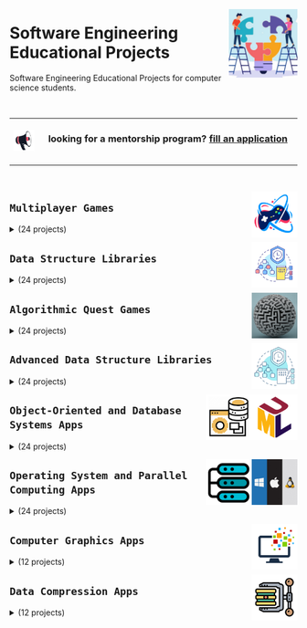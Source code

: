 <a href="/Software-Engineering-Educational-Projects/README.md"><img align="right" width="120" src="/logos/software-engineering-educational-projects.png"></img></a>

# Software Engineering Educational Projects
Software Engineering Educational Projects for computer science students.

<br>
<table>
    <tbody>
<tr>
<td align="center" width="10%"><a href="/Mentorship-Programs/README.md"><img src="/icons/announcement.png" width="100%"></img></a></td>
<td align="center" width="90%"><h3>looking for a mentorship program? <a href="/Mentorship-Programs/README.md">fill an application</a></h3><br></td>
</tr>
    </tbody>
</table>
<br>

<a href="/Software-Engineering-Educational-Projects/README.md"><img align="right" width="80" src="/Software-Engineering-Educational-Projects/logos/multiplayer-games.png"></img></a>

## `Multiplayer Games`

<details>
    <summary>(24 projects)</summary>
    <br>
<table>
    <thead>
        <tr>
<th width="120px" align="center">Tic Tac Toe Game</th>
<th width="120px" align="center">SOS Game</th>
<th width="120px" align="center">Reversi Game</th>
<th width="120px" align="center">Draughts Game</th>
<th width="120px" align="center">Ultimate Tic Tac Toe Game</th>
<th width="120px" align="center">Battleship Game</th>
<th width="120px" align="center">Alphago Game</th>
<th width="120px" align="center">Chess Game</th>
        </tr>
    </thead>
    <tbody>
<td align="center"><a href="/Software-Engineering-Educational-Projects/README.md">
<img width="100%" src="/Software-Engineering-Educational-Projects/logos/tic-tac-toe-game.png"></img></a></td>
<td align="center"><a href="/Software-Engineering-Educational-Projects/README.md">
<img width="100%" src="/Software-Engineering-Educational-Projects/logos/sos-game.png"></img></a></td>
<td align="center"><a href="/Software-Engineering-Educational-Projects/README.md">
<img width="100%" src="/Software-Engineering-Educational-Projects/logos/reversi-game.png"></img></a></td>
<td align="center"><a href="/Software-Engineering-Educational-Projects/README.md">
<img width="100%" src="/Software-Engineering-Educational-Projects/logos/draughts-game.png"></img></a></td>
<td align="center"><a href="/Software-Engineering-Educational-Projects/README.md">
<img width="100%" src="/Software-Engineering-Educational-Projects/logos/ultimate-tic-tac-toe-game.png"></img></a></td>
<td align="center"><a href="/Software-Engineering-Educational-Projects/README.md">
<img width="100%" src="/Software-Engineering-Educational-Projects/logos/battleship-game.png"></img></a></td>
<td align="center"><a href="/Software-Engineering-Educational-Projects/README.md">
<img width="100%" src="/Software-Engineering-Educational-Projects/logos/alphago-game.png"></img></a></td>
<td align="center"><a href="/Software-Engineering-Educational-Projects/README.md">
<img width="100%" src="/Software-Engineering-Educational-Projects/logos/chess-game.png"></img></a></td>
    </tbody>
    <thead>
        <tr>
<th width="120px" align="center">Dots and Boxes Game</th>
<th width="120px" align="center">Connect Four Game</th>
<th width="120px" align="center">Gomoku Game</th>
<th width="120px" align="center">Snakes and Ladders Game</th>
<th width="120px" align="center">Hex Game</th>
<th width="120px" align="center">Yahtzee Game</th>
<th width="120px" align="center">Bingo Game</th>
<th width="120px" align="center">Ludo Game</th>
        </tr>
    </thead>
    <tbody>
<td align="center"><a href="/Software-Engineering-Educational-Projects/README.md">
<img width="100%" src="/Software-Engineering-Educational-Projects/logos/dots-and-boxes-game.png"></img></a></td>
<td align="center"><a href="/Software-Engineering-Educational-Projects/README.md">
<img width="100%" src="/Software-Engineering-Educational-Projects/logos/connect-four-game.png"></img></a></td>
<td align="center"><a href="/Software-Engineering-Educational-Projects/README.md">
<img width="100%" src="/Software-Engineering-Educational-Projects/logos/gomoku-game.png"></img></a></td>
<td align="center"><a href="/Software-Engineering-Educational-Projects/README.md">
<img width="100%" src="/Software-Engineering-Educational-Projects/logos/snakes-and-ladders-game.png"></img></a></td>
<td align="center"><a href="/Software-Engineering-Educational-Projects/README.md">
<img width="100%" src="/Software-Engineering-Educational-Projects/logos/hex-game.png"></img></a></td>
<td align="center"><a href="/Software-Engineering-Educational-Projects/README.md">
<img width="100%" src="/Software-Engineering-Educational-Projects/logos/yahtzee-game.png"></img></a></td>
<td align="center"><a href="/Software-Engineering-Educational-Projects/README.md">
<img width="100%" src="/Software-Engineering-Educational-Projects/logos/bingo-game.png"></img></a></td>
<td align="center"><a href="/Software-Engineering-Educational-Projects/README.md">
<img width="100%" src="/Software-Engineering-Educational-Projects/logos/ludo-game.png"></img></a></td>
    </tbody>
    <thead>
        <tr>
<th width="120px" align="center">Pig Dice Game</th>
<th width="120px" align="center">Dice Magic Game</th>
<th width="120px" align="center">Chess Endgame Game</th>
<th width="120px" align="center">Word Search Game</th>
<th width="120px" align="center">Race to 100 Game</th>
<th width="120px" align="center">Farkle Game</th>
<th width="120px" align="center">Knock Out Game</th>
<th width="120px" align="center">Left Center Right Game</th>
        </tr>
    </thead>
    <tbody>
<td align="center"><a href="/Software-Engineering-Educational-Projects/README.md">
<img width="100%" src="/Software-Engineering-Educational-Projects/logos/pig-dice-game.png"></img></a></td>
<td align="center"><a href="/Software-Engineering-Educational-Projects/README.md">
<img width="100%" src="/Software-Engineering-Educational-Projects/logos/dice-magic-game.png"></img></a></td>
<td align="center"><a href="/Software-Engineering-Educational-Projects/README.md">
<img width="100%" src="/Software-Engineering-Educational-Projects/logos/chess-endgame-game.png"></img></a></td>
<td align="center"><a href="/Software-Engineering-Educational-Projects/README.md">
<img width="100%" src="/Software-Engineering-Educational-Projects/logos/word-search-game.png"></img></a></td>
<td align="center"><a href="/Software-Engineering-Educational-Projects/README.md">
<img width="100%" src="/Software-Engineering-Educational-Projects/logos/race-to-100-game.png"></img></a></td>
<td align="center"><a href="/Software-Engineering-Educational-Projects/README.md">
<img width="100%" src="/Software-Engineering-Educational-Projects/logos/farkle-game.png"></img></a></td>
<td align="center"><a href="/Software-Engineering-Educational-Projects/README.md">
<img width="100%" src="/Software-Engineering-Educational-Projects/logos/knock-out-game.png"></img></a></td>
<td align="center"><a href="/Software-Engineering-Educational-Projects/README.md">
<img width="100%" src="/Software-Engineering-Educational-Projects/logos/left-center-right-game.png"></img></a></td>
    </tbody>
</table>
</details>

<a href="/Software-Engineering-Educational-Projects/README.md"><img align="right" width="80" src="/Software-Engineering-Educational-Projects/logos/data-structure-libraries.png"></img></a>

## `Data Structure Libraries`

<details>
    <summary>(24 projects)</summary>
    <br>
<table>
    <thead>
        <tr>
<th width="120px" align="center">Array Library</th>
<th width="120px" align="center">Stack Array Based Library</th>
<th width="120px" align="center">Queue Array Based Library</th>
<th width="120px" align="center">Deque Array Based Library</th>
<th width="120px" align="center">Linked List Library</th>
<th width="120px" align="center">Stack Linked List Based Library</th>
<th width="120px" align="center">Queue Linked List Based Library</th>
<th width="120px" align="center">Deque Linked List Based Library</th>
        </tr>
    </thead>
    <tbody>
<td align="center"><a href="/Software-Engineering-Educational-Projects/README.md">
<img width="100%" src="/Software-Engineering-Educational-Projects/logos/array-library.png"></img></a></td>
<td align="center"><a href="/Software-Engineering-Educational-Projects/README.md">
<img width="100%" src="/Software-Engineering-Educational-Projects/logos/stack-library.png"></img></a></td>
<td align="center"><a href="/Software-Engineering-Educational-Projects/README.md">
<img width="100%" src="/Software-Engineering-Educational-Projects/logos/queue-library.png"></img></a></td>
<td align="center"><a href="/Software-Engineering-Educational-Projects/README.md">
<img width="100%" src="/Software-Engineering-Educational-Projects/logos/deque-library.png"></img></a></td>
<td align="center"><a href="/Software-Engineering-Educational-Projects/README.md">
<img width="100%" src="/Software-Engineering-Educational-Projects/logos/linked-list-library.png"></img></a></td>
<td align="center"><a href="/Software-Engineering-Educational-Projects/README.md">
<img width="100%" src="/Software-Engineering-Educational-Projects/logos/stack-library.png"></img></a></td>
<td align="center"><a href="/Software-Engineering-Educational-Projects/README.md">
<img width="100%" src="/Software-Engineering-Educational-Projects/logos/queue-library.png"></img></a></td>
<td align="center"><a href="/Software-Engineering-Educational-Projects/README.md">
<img width="100%" src="/Software-Engineering-Educational-Projects/logos/deque-library.png"></img></a></td>
    </tbody>
    <thead>
        <tr>
<th width="120px" align="center">Binary Search Tree Library</th>
<th width="120px" align="center">AVL Tree Library</th>
<th width="120px" align="center">Red Black Tree Library</th>
<th width="120px" align="center">Splay Tree Library</th>
<th width="120px" align="center">Trie Library</th>
<th width="120px" align="center">Disjoint Set Library</th>
<th width="120px" align="center">Segment Tree Library</th>
<th width="120px" align="center">Binary Indexed Tree Library</th>
        </tr>
    </thead>
    <tbody>
<td align="center"><a href="/Software-Engineering-Educational-Projects/README.md">
<img width="100%" src="/Software-Engineering-Educational-Projects/logos/binary-search-tree-library.png"></img></a></td>
<td align="center"><a href="/Software-Engineering-Educational-Projects/README.md">
<img width="100%" src="/Software-Engineering-Educational-Projects/logos/avl-tree-library.png"></img></a></td>
<td align="center"><a href="/Software-Engineering-Educational-Projects/README.md">
<img width="100%" src="/Software-Engineering-Educational-Projects/logos/red-black-tree-library.png"></img></a></td>
<td align="center"><a href="/Software-Engineering-Educational-Projects/README.md">
<img width="100%" src="/Software-Engineering-Educational-Projects/logos/splay-tree-library.png"></img></a></td>
<td align="center"><a href="/Software-Engineering-Educational-Projects/README.md">
<img width="100%" src="/Software-Engineering-Educational-Projects/logos/trie-library.png"></img></a></td>
<td align="center"><a href="/Software-Engineering-Educational-Projects/README.md">
<img width="100%" src="/Software-Engineering-Educational-Projects/logos/disjoint-set-library.png"></img></a></td>
<td align="center"><a href="/Software-Engineering-Educational-Projects/README.md">
<img width="100%" src="/Software-Engineering-Educational-Projects/logos/segment-tree-library.png"></img></a></td>
<td align="center"><a href="/Software-Engineering-Educational-Projects/README.md">
<img width="100%" src="/Software-Engineering-Educational-Projects/logos/binary-indexed-tree-library.png"></img></a></td>
    </tbody>
    <thead>
        <tr>
<th width="120px" align="center">Binary Heap Library</th>
<th width="120px" align="center">Binomial Heap Library</th>
<th width="120px" align="center">Fibonacci Heap Library</th>
<th width="120px" align="center">Pairing Heap Library</th>
<th width="120px" align="center">Hash Map Library</th>
<th width="120px" align="center">Open Addressing Hash Table Library</th>
<th width="120px" align="center">Chained Hash Table Library</th>
<th width="120px" align="center">Double Hashing Hash Table Library</th>
        </tr>
    </thead>
    <tbody>
<td align="center"><a href="/Software-Engineering-Educational-Projects/README.md">
<img width="100%" src="/Software-Engineering-Educational-Projects/logos/binary-heap-library.png"></img></a></td>
<td align="center"><a href="/Software-Engineering-Educational-Projects/README.md">
<img width="100%" src="/Software-Engineering-Educational-Projects/logos/binomial-heap-library.png"></img></a></td>
<td align="center"><a href="/Software-Engineering-Educational-Projects/README.md">
<img width="100%" src="/Software-Engineering-Educational-Projects/logos/fibonacci-heap-library.png"></img></a></td>
<td align="center"><a href="/Software-Engineering-Educational-Projects/README.md">
<img width="100%" src="/Software-Engineering-Educational-Projects/logos/pairing-heap-library.png"></img></a></td>
<td align="center"><a href="/Software-Engineering-Educational-Projects/README.md">
<img width="100%" src="/Software-Engineering-Educational-Projects/logos/hash-map-library.png"></img></a></td>
<td align="center"><a href="/Software-Engineering-Educational-Projects/README.md">
<img width="100%" src="/Software-Engineering-Educational-Projects/logos/open-addressing-hash-table-library.png"></img></a></td>
<td align="center"><a href="/Software-Engineering-Educational-Projects/README.md">
<img width="100%" src="/Software-Engineering-Educational-Projects/logos/chained-hash-table-library.png"></img></a></td>
<td align="center"><a href="/Software-Engineering-Educational-Projects/README.md">
<img width="100%" src="/Software-Engineering-Educational-Projects/logos/double-hashing-hash-table-library.png"></img></a></td>
    </tbody>
</table>
</details>

<a href="/Software-Engineering-Educational-Projects/README.md"><img align="right" width="80" src="/Software-Engineering-Educational-Projects/logos/algorithmic-quest-games.png"></img></a>

## `Algorithmic Quest Games`

<details>
    <summary>(24 projects)</summary>
    <br>
<table>
    <thead>
        <tr>
<th width="120px" align="center">Eight Puzzle Game</th>
<th width="120px" align="center">Sudoku Game</th>
<th width="120px" align="center">Match Cards Game</th>
<th width="120px" align="center">Minesweeper Game</th>
<th width="120px" align="center">Zuma Game</th>
<th width="120px" align="center">Snake Game</th>
<th width="120px" align="center">Cube Block Game</th>
<th width="120px" align="center">Ball Sort Game</th>
        </tr>
    </thead>
    <tbody>
<td align="center"><a href="/Software-Engineering-Educational-Projects/README.md">
<img width="100%" src="/Software-Engineering-Educational-Projects/logos/eight-puzzle-game.png"></img></a></td>
<td align="center"><a href="/Software-Engineering-Educational-Projects/README.md">
<img width="100%" src="/Software-Engineering-Educational-Projects/logos/sudoku-game.png"></img></a></td>
<td align="center"><a href="/Software-Engineering-Educational-Projects/README.md">
<img width="100%" src="/Software-Engineering-Educational-Projects/logos/match-cards-game.png"></img></a></td>
<td align="center"><a href="/Software-Engineering-Educational-Projects/README.md">
<img width="100%" src="/Software-Engineering-Educational-Projects/logos/minesweeper-game.png"></img></a></td>
<td align="center"><a href="/Software-Engineering-Educational-Projects/README.md">
<img width="100%" src="/Software-Engineering-Educational-Projects/logos/zuma-game.png"></img></a></td>
<td align="center"><a href="/Software-Engineering-Educational-Projects/README.md">
<img width="100%" src="/Software-Engineering-Educational-Projects/logos/snake-game.png"></img></a></td>
<td align="center"><a href="/Software-Engineering-Educational-Projects/README.md">
<img width="100%" src="/Software-Engineering-Educational-Projects/logos/cube-block-game.png"></img></a></td>
<td align="center"><a href="/Software-Engineering-Educational-Projects/README.md">
<img width="100%" src="/Software-Engineering-Educational-Projects/logos/ball-sort-game.png"></img></a></td>
    </tbody>
    <thead>
        <tr>
<th width="120px" align="center">2048 Game</th>
<th width="120px" align="center">Merge Wood Game</th>
<th width="120px" align="center">Merge Block Game</th>
<th width="120px" align="center">2248 Game</th>
<th width="120px" align="center">Pacman Game</th>
<th width="120px" align="center">Maze Game</th>
<th width="120px" align="center">Knights Tour Game</th>
<th width="120px" align="center">Eight Queens Game</th>
        </tr>
    </thead>
    <tbody>
<td align="center"><a href="/Software-Engineering-Educational-Projects/README.md">
<img width="100%" src="/Software-Engineering-Educational-Projects/logos/2048-game.png"></img></a></td>
<td align="center"><a href="/Software-Engineering-Educational-Projects/README.md">
<img width="100%" src="/Software-Engineering-Educational-Projects/logos/merge-wood-game.png"></img></a></td>
<td align="center"><a href="/Software-Engineering-Educational-Projects/README.md">
<img width="100%" src="/Software-Engineering-Educational-Projects/logos/merge-block-game.png"></img></a></td>
<td align="center"><a href="/Software-Engineering-Educational-Projects/README.md">
<img width="100%" src="/Software-Engineering-Educational-Projects/logos/2248-game.png"></img></a></td>
<td align="center"><a href="/Software-Engineering-Educational-Projects/README.md">
<img width="100%" src="/Software-Engineering-Educational-Projects/logos/pacman-game.png"></img></a></td>
<td align="center"><a href="/Software-Engineering-Educational-Projects/README.md">
<img width="100%" src="/Software-Engineering-Educational-Projects/logos/maze-game.png"></img></a></td>
<td align="center"><a href="/Software-Engineering-Educational-Projects/README.md">
<img width="100%" src="/Software-Engineering-Educational-Projects/logos/knights-tour-game.png"></img></a></td>
<td align="center"><a href="/Software-Engineering-Educational-Projects/README.md">
<img width="100%" src="/Software-Engineering-Educational-Projects/logos/eight-queens-game.png"></img></a></td>
    </tbody>
    <thead>
        <tr>
<th width="120px" align="center">Multi Sudoku Game</th>
<th width="120px" align="center">Slitherlink Game</th>
<th width="120px" align="center">Make Ten Drop Game</th>
<th width="120px" align="center">Spots Connect Game</th>
<th width="120px" align="center">Blokus Game</th>
<th width="120px" align="center">Blockudoku Game</th>
<th width="120px" align="center">Fruit Master Game</th>
<th width="120px" align="center">Bubble Poke Game</th>
        </tr>
    </thead>
    <tbody>
<td align="center"><a href="/Software-Engineering-Educational-Projects/README.md">
<img width="100%" src="/Software-Engineering-Educational-Projects/logos/multi-sudoku-game.png"></img></a></td>
<td align="center"><a href="/Software-Engineering-Educational-Projects/README.md">
<img width="100%" src="/Software-Engineering-Educational-Projects/logos/slitherlink-game.png"></img></a></td>
<td align="center"><a href="/Software-Engineering-Educational-Projects/README.md">
<img width="100%" src="/Software-Engineering-Educational-Projects/logos/make-ten-drop-game.png"></img></a></td>
<td align="center"><a href="/Software-Engineering-Educational-Projects/README.md">
<img width="100%" src="/Software-Engineering-Educational-Projects/logos/spots-connect-game.png"></img></a></td>
<td align="center"><a href="/Software-Engineering-Educational-Projects/README.md">
<img width="100%" src="/Software-Engineering-Educational-Projects/logos/blokus-game.png"></img></a></td>
<td align="center"><a href="/Software-Engineering-Educational-Projects/README.md">
<img width="100%" src="/Software-Engineering-Educational-Projects/logos/blockudoku-game.png"></img></a></td>
<td align="center"><a href="/Software-Engineering-Educational-Projects/README.md">
<img width="100%" src="/Software-Engineering-Educational-Projects/logos/fruit-master-game.png"></img></a></td>
<td align="center"><a href="/Software-Engineering-Educational-Projects/README.md">
<img width="100%" src="/Software-Engineering-Educational-Projects/logos/bubble-poke-game.png"></img></a></td>
    </tbody>
</table>
</details>

<a href="/Software-Engineering-Educational-Projects/README.md"><img align="right" width="80" src="/Software-Engineering-Educational-Projects/logos/advanced-data-structure-libraries.png"></img></a>

## `Advanced Data Structure Libraries`

<details>
    <summary>(24 projects)</summary>
    <br>
<table>
    <thead>
        <tr>
<th width="120px" align="center">Treap Library</th>
<th width="120px" align="center">Interval Tree Library</th>
<th width="120px" align="center">K-D Tree Library</th>
<th width="120px" align="center">AA Tree Library</th>
<th width="120px" align="center">Cartesian Tree Library</th>
<th width="120px" align="center">2-3 Tree Library</th>
<th width="120px" align="center">Scapegoat Tree Library</th>
<th width="120px" align="center">Link-Cut Tree Library</th>
        </tr>
    </thead>
    <tbody>
<td align="center"><a href="/Software-Engineering-Educational-Projects/README.md">
<img width="100%" src="/Software-Engineering-Educational-Projects/logos/treap-library.png"></img></a></td>
<td align="center"><a href="/Software-Engineering-Educational-Projects/README.md">
<img width="100%" src="/Software-Engineering-Educational-Projects/logos/interval-tree-library.png"></img></a></td>
<td align="center"><a href="/Software-Engineering-Educational-Projects/README.md">
<img width="100%" src="/Software-Engineering-Educational-Projects/logos/k-d-tree-library.png"></img></a></td>
<td align="center"><a href="/Software-Engineering-Educational-Projects/README.md">
<img width="100%" src="/Software-Engineering-Educational-Projects/logos/aa-tree-library.png"></img></a></td>
<td align="center"><a href="/Software-Engineering-Educational-Projects/README.md">
<img width="100%" src="/Software-Engineering-Educational-Projects/logos/cartesian-tree-library.png"></img></a></td>
<td align="center"><a href="/Software-Engineering-Educational-Projects/README.md">
<img width="100%" src="/Software-Engineering-Educational-Projects/logos/2-3-tree-library.png"></img></a></td>
<td align="center"><a href="/Software-Engineering-Educational-Projects/README.md">
<img width="100%" src="/Software-Engineering-Educational-Projects/logos/scapegoat-tree-library.png"></img></a></td>
<td align="center"><a href="/Software-Engineering-Educational-Projects/README.md">
<img width="100%" src="/Software-Engineering-Educational-Projects/logos/link-cut-tree-library.png"></img></a></td>
    </tbody>
    <thead>
        <tr>
<th width="120px" align="center">Skip List Library</th>
<th width="120px" align="center">B-Tree Library</th>
<th width="120px" align="center">R-Tree Library</th>
<th width="120px" align="center">K-ary Tree Library</th>
<th width="120px" align="center">Cuckoo Hash Table Library</th>
<th width="120px" align="center">Robin Hood Hash Table Library</th>
<th width="120px" align="center">Hopscotch Hash Table Library</th>
<th width="120px" align="center">Dynamic Perfect Hash Table Library</th>
        </tr>
    </thead>
    <tbody>
<td align="center"><a href="/Software-Engineering-Educational-Projects/README.md">
<img width="100%" src="/Software-Engineering-Educational-Projects/logos/skip-list-library.png"></img></a></td>
<td align="center"><a href="/Software-Engineering-Educational-Projects/README.md">
<img width="100%" src="/Software-Engineering-Educational-Projects/logos/b-tree-library.png"></img></a></td>
<td align="center"><a href="/Software-Engineering-Educational-Projects/README.md">
<img width="100%" src="/Software-Engineering-Educational-Projects/logos/r-tree-library.png"></img></a></td>
<td align="center"><a href="/Software-Engineering-Educational-Projects/README.md">
<img width="100%" src="/Software-Engineering-Educational-Projects/logos/k-ary-tree-library.png"></img></a></td>
<td align="center"><a href="/Software-Engineering-Educational-Projects/README.md">
<img width="100%" src="/Software-Engineering-Educational-Projects/logos/cuckoo-hash-table-library.png"></img></a></td>
<td align="center"><a href="/Software-Engineering-Educational-Projects/README.md">
<img width="100%" src="/Software-Engineering-Educational-Projects/logos/robin-hood-hash-table-library.png"></img></a></td>
<td align="center"><a href="/Software-Engineering-Educational-Projects/README.md">
<img width="100%" src="/Software-Engineering-Educational-Projects/logos/hopscotch-hash-table-library.png"></img></a></td>
<td align="center"><a href="/Software-Engineering-Educational-Projects/README.md">
<img width="100%" src="/Software-Engineering-Educational-Projects/logos/dynamic-perfect-hash-table-library.png"></img></a></td>
    </tbody>
    <thead>
        <tr>
<th width="120px" align="center">Suffix Array Library</th>
<th width="120px" align="center">Suffix Tree Library</th>
<th width="120px" align="center">Suffix Automaton Library</th>
<th width="120px" align="center">Sparse Suffix Array/Tree Library</th>
<th width="120px" align="center">Generalized Suffix Array/Tree Library</th>
<th width="120px" align="center">Dynamic Suffix Array/Tree Library</th>
<th width="120px" align="center">Online Suffix Array/Tree Library</th>
<th width="120px" align="center">Compressed Suffix Array/Tree Library</th>
        </tr>
    </thead>
    <tbody>
<td align="center"><a href="/Software-Engineering-Educational-Projects/README.md">
<img width="100%" src="/Software-Engineering-Educational-Projects/logos/suffix-array-library.png"></img></a></td>
<td align="center"><a href="/Software-Engineering-Educational-Projects/README.md">
<img width="100%" src="/Software-Engineering-Educational-Projects/logos/suffix-tree-library.png"></img></a></td>
<td align="center"><a href="/Software-Engineering-Educational-Projects/README.md">
<img width="100%" src="/Software-Engineering-Educational-Projects/logos/suffix-automaton-library.png"></img></a></td>
<td align="center"><a href="/Software-Engineering-Educational-Projects/README.md">
<img width="100%" src="/Software-Engineering-Educational-Projects/logos/sparse-suffix-array-tree-library.png"></img></a></td>
<td align="center"><a href="/Software-Engineering-Educational-Projects/README.md">
<img width="100%" src="/Software-Engineering-Educational-Projects/logos/generalized-suffix-array-tree-library.png"></img></a></td>
<td align="center"><a href="/Software-Engineering-Educational-Projects/README.md">
<img width="100%" src="/Software-Engineering-Educational-Projects/logos/dynamic-suffix-array-tree-library.png"></img></a></td>
<td align="center"><a href="/Software-Engineering-Educational-Projects/README.md">
<img width="100%" src="/Software-Engineering-Educational-Projects/logos/online-suffix-array-tree-library.png"></img></a></td>
<td align="center"><a href="/Software-Engineering-Educational-Projects/README.md">
<img width="100%" src="/Software-Engineering-Educational-Projects/logos/compressed-suffix-array-tree-library.png"></img></a></td>
    </tbody>
</table>
</details>

<a href="/Software-Engineering-Educational-Projects/README.md"><img align="right" width="80" src="/Software-Engineering-Educational-Projects/logos/object-oriented-systems.png"></img></a>
<a href="/Software-Engineering-Educational-Projects/README.md"><img align="right" width="80" src="/Software-Engineering-Educational-Projects/logos/database-systems-apps.png"></img></a>

## `Object-Oriented and Database Systems Apps`

<details>
    <summary>(24 projects)</summary>
    <br>
<table>
    <thead>
        <tr>
<th width="120px" align="center">Mobile Contacts System</th>
<th width="120px" align="center">Restaurant Orders System</th>
<th width="120px" align="center">Issue Tracking System</th>
<th width="120px" align="center">Ticketing System</th>
<th width="120px" align="center">Equation Solver</th>
<th width="120px" align="center">Airport System</th>
<th width="120px" align="center">Company System</th>
<th width="120px" align="center">School System</th>
        </tr>
    </thead>
    <tbody>
<td align="center"><a href="/Software-Engineering-Educational-Projects/README.md">
<img width="100%" src="/Software-Engineering-Educational-Projects/logos/mobile-contacts-system.png"></img></a></td>
<td align="center"><a href="/Software-Engineering-Educational-Projects/README.md">
<img width="100%" src="/Software-Engineering-Educational-Projects/logos/restaurant-orders-system.png"></img></a></td>
<td align="center"><a href="/Software-Engineering-Educational-Projects/README.md">
<img width="100%" src="/Software-Engineering-Educational-Projects/logos/issue-tracking-system.png"></img></a></td>
<td align="center"><a href="/Software-Engineering-Educational-Projects/README.md">
<img width="100%" src="/Software-Engineering-Educational-Projects/logos/ticketing-system.png"></img></a></td>
<td align="center"><a href="/Software-Engineering-Educational-Projects/README.md">
<img width="100%" src="/Software-Engineering-Educational-Projects/logos/equation-solver.png"></img></a></td>
<td align="center"><a href="/Software-Engineering-Educational-Projects/README.md">
<img width="100%" src="/Software-Engineering-Educational-Projects/logos/airport-system.png"></img></a></td>
<td align="center"><a href="/Software-Engineering-Educational-Projects/README.md">
<img width="100%" src="/Software-Engineering-Educational-Projects/logos/company-system.png"></img></a></td>
<td align="center"><a href="/Software-Engineering-Educational-Projects/README.md">
<img width="100%" src="/Software-Engineering-Educational-Projects/logos/school-system.png"></img></a></td>
    </tbody>
    <thead>
        <tr>
<th width="120px" align="center">Library System</th>
<th width="120px" align="center">Bank System</th>
<th width="120px" align="center">Champions League System</th>
<th width="120px" align="center">Building System</th>
<th width="120px" align="center">Hospital System</th>
<th width="120px" align="center">University System</th>
<th width="120px" align="center">Cinema System</th>
<th width="120px" align="center">E-Commerce System</th>
        </tr>
    </thead>
    <tbody>
<td align="center"><a href="/Software-Engineering-Educational-Projects/README.md">
<img width="100%" src="/Software-Engineering-Educational-Projects/logos/library-system.png"></img></a></td>
<td align="center"><a href="/Software-Engineering-Educational-Projects/README.md">
<img width="100%" src="/Software-Engineering-Educational-Projects/logos/bank-system.png"></img></a></td>
<td align="center"><a href="/Software-Engineering-Educational-Projects/README.md">
<img width="100%" src="/Software-Engineering-Educational-Projects/logos/champions-league-system.png"></img></a></td>
<td align="center"><a href="/Software-Engineering-Educational-Projects/README.md">
<img width="100%" src="/Software-Engineering-Educational-Projects/logos/building-system.png"></img></a></td>
<td align="center"><a href="/Software-Engineering-Educational-Projects/README.md">
<img width="100%" src="/Software-Engineering-Educational-Projects/logos/hospital-system.png"></img></a></td>
<td align="center"><a href="/Software-Engineering-Educational-Projects/README.md">
<img width="100%" src="/Software-Engineering-Educational-Projects/logos/university-system.png"></img></a></td>
<td align="center"><a href="/Software-Engineering-Educational-Projects/README.md">
<img width="100%" src="/Software-Engineering-Educational-Projects/logos/cinema-system.png"></img></a></td>
<td align="center"><a href="/Software-Engineering-Educational-Projects/README.md">
<img width="100%" src="/Software-Engineering-Educational-Projects/logos/e-commerce-system.png"></img></a></td>
    </tbody>
    <thead>
        <tr>
<th width="120px" align="center">Cooking System</th>
<th width="120px" align="center">Clinic System</th>
<th width="120px" align="center">Hotel System</th>
<th width="120px" align="center">Radio System</th>
<th width="120px" align="center">Railway Station System</th>
<th width="120px" align="center">Theater System</th>
<th width="120px" align="center">Grid Games</th>
<th width="120px" align="center">Dice Games</th>
        </tr>
    </thead>
    <tbody>
<td align="center"><a href="/Software-Engineering-Educational-Projects/README.md">
<img width="100%" src="/Software-Engineering-Educational-Projects/logos/cooking-system.png"></img></a></td>
<td align="center"><a href="/Software-Engineering-Educational-Projects/README.md">
<img width="100%" src="/Software-Engineering-Educational-Projects/logos/clinic-system.png"></img></a></td>
<td align="center"><a href="/Software-Engineering-Educational-Projects/README.md">
<img width="100%" src="/Software-Engineering-Educational-Projects/logos/hotel-system.png"></img></a></td>
<td align="center"><a href="/Software-Engineering-Educational-Projects/README.md">
<img width="100%" src="/Software-Engineering-Educational-Projects/logos/radio-system.png"></img></a></td>
<td align="center"><a href="/Software-Engineering-Educational-Projects/README.md">
<img width="100%" src="/Software-Engineering-Educational-Projects/logos/railway-station-system.png"></img></a></td>
<td align="center"><a href="/Software-Engineering-Educational-Projects/README.md">
<img width="100%" src="/Software-Engineering-Educational-Projects/logos/theater-system.png"></img></a></td>
<td align="center"><a href="/Software-Engineering-Educational-Projects/README.md">
<img width="100%" src="/Software-Engineering-Educational-Projects/logos/grid-games.png"></img></a></td>
<td align="center"><a href="/Software-Engineering-Educational-Projects/README.md">
<img width="100%" src="/Software-Engineering-Educational-Projects/logos/dice-games.png"></img></a></td>
    </tbody>
</table>
</details>

<a href="/Software-Engineering-Educational-Projects/README.md"><img align="right" width="80" src="/Software-Engineering-Educational-Projects/logos/operating-system-apps.png"></img></a>
<a href="/Software-Engineering-Educational-Projects/README.md"><img align="right" width="80" src="/Software-Engineering-Educational-Projects/logos/parallel-computing-apps.png"></img></a>

## `Operating System and Parallel Computing Apps`

<details>
    <summary>(24 projects)</summary>
    <br>
<table>
    <thead>
        <tr>
<th width="120px" align="center">Simple Shell</th>
<th width="120px" align="center">File System Simulator</th>
<th width="120px" align="center">Multithreading Library</th>
<th width="120px" align="center">File Compression Library</th>
<th width="120px" align="center">Process Scheduler Simulator</th>
<th width="120px" align="center">Memory Management System</th>
<th width="120px" align="center">Memory Leak Detector</th>
<th width="120px" align="center">System Monitoring Tool</th>
        </tr>
    </thead>
    <tbody>
<td align="center"><a href="/Software-Engineering-Educational-Projects/README.md">
<img width="100%" src="/Software-Engineering-Educational-Projects/logos/simple-shell.png"></img></a></td>
<td align="center"><a href="/Software-Engineering-Educational-Projects/README.md">
<img width="100%" src="/Software-Engineering-Educational-Projects/logos/file-system-simulator.png"></img></a></td>
<td align="center"><a href="/Software-Engineering-Educational-Projects/README.md">
<img width="100%" src="/Software-Engineering-Educational-Projects/logos/multithreading-library.png"></img></a></td>
<td align="center"><a href="/Software-Engineering-Educational-Projects/README.md">
<img width="100%" src="/Software-Engineering-Educational-Projects/logos/file-compression-library.png"></img></a></td>
<td align="center"><a href="/Software-Engineering-Educational-Projects/README.md">
<img width="100%" src="/Software-Engineering-Educational-Projects/logos/process-scheduler-simulator.png"></img></a></td>
<td align="center"><a href="/Software-Engineering-Educational-Projects/README.md">
<img width="100%" src="/Software-Engineering-Educational-Projects/logos/memory-management-system.png"></img></a></td>
<td align="center"><a href="/Software-Engineering-Educational-Projects/README.md">
<img width="100%" src="/Software-Engineering-Educational-Projects/logos/memory-leak-detector.png"></img></a></td>
<td align="center"><a href="/Software-Engineering-Educational-Projects/README.md">
<img width="100%" src="/Software-Engineering-Educational-Projects/logos/system-monitoring-tool.png"></img></a></td>
    </tbody>
    <thead>
        <tr>
<th width="120px" align="center">Parallel STLs</th>
<th width="120px" align="center">Parallel 1 Player Games</th>
<th width="120px" align="center">Parallel 2 Player Games</th>
<th width="120px" align="center">Parallel 4 Player Games</th>
<th width="120px" align="center">Parallel Searching Algorithms</th>
<th width="120px" align="center">Parallel Sorting Algorithms</th>
<th width="120px" align="center">Parallel Matrix Calculator</th>
<th width="120px" align="center">Parallel Graph Algorithms</th>
        </tr>
    </thead>
    <tbody>
<td align="center"><a href="/Software-Engineering-Educational-Projects/README.md">
<img width="100%" src="/Software-Engineering-Educational-Projects/logos/parallel-stls.png"></img></a></td>
<td align="center"><a href="/Software-Engineering-Educational-Projects/README.md">
<img width="100%" src="/Software-Engineering-Educational-Projects/logos/parallel-1-player-games.png"></img></a></td>
<td align="center"><a href="/Software-Engineering-Educational-Projects/README.md">
<img width="100%" src="/Software-Engineering-Educational-Projects/logos/parallel-2-player-games.png"></img></a></td>
<td align="center"><a href="/Software-Engineering-Educational-Projects/README.md">
<img width="100%" src="/Software-Engineering-Educational-Projects/logos/parallel-4-player-games.png"></img></a></td>
<td align="center"><a href="/Software-Engineering-Educational-Projects/README.md">
<img width="100%" src="/Software-Engineering-Educational-Projects/logos/parallel-searching-algorithms.png"></img></a></td>
<td align="center"><a href="/Software-Engineering-Educational-Projects/README.md">
<img width="100%" src="/Software-Engineering-Educational-Projects/logos/parallel-sorting-algorithms.png"></img></a></td>
<td align="center"><a href="/Software-Engineering-Educational-Projects/README.md">
<img width="100%" src="/Software-Engineering-Educational-Projects/logos/parallel-matrix-calculator.png"></img></a></td>
<td align="center"><a href="/Software-Engineering-Educational-Projects/README.md">
<img width="100%" src="/Software-Engineering-Educational-Projects/logos/parallel-graph-algorithms.png"></img></a></td>
    </tbody>
    <thead>
        <tr>
<th width="120px" align="center">Page Replacement Simulator</th>
<th width="120px" align="center">Network Stack Simulator</th>
<th width="120px" align="center">Containerization System</th>
<th width="120px" align="center">Virtual Machine Manager</th>
<th width="120px" align="center">Parallel Genetic Algorithms</th>
<th width="120px" align="center">Parallel Directory Processing</th>
<th width="120px" align="center">Parallel Painting Tool</th>
<th width="120px" align="center">Parallel Docs Processing</th>
        </tr>
    </thead>
    <tbody>
<td align="center"><a href="/Software-Engineering-Educational-Projects/README.md">
<img width="100%" src="/Software-Engineering-Educational-Projects/logos/page-replacement-simulator.png"></img></a></td>
<td align="center"><a href="/Software-Engineering-Educational-Projects/README.md">
<img width="100%" src="/Software-Engineering-Educational-Projects/logos/network-stack-simulator.png"></img></a></td>
<td align="center"><a href="/Software-Engineering-Educational-Projects/README.md">
<img width="100%" src="/Software-Engineering-Educational-Projects/logos/containerization-system.png"></img></a></td>
<td align="center"><a href="/Software-Engineering-Educational-Projects/README.md">
<img width="100%" src="/Software-Engineering-Educational-Projects/logos/virtual-machine-manager.png"></img></a></td>
<td align="center"><a href="/Software-Engineering-Educational-Projects/README.md">
<img width="100%" src="/Software-Engineering-Educational-Projects/logos/parallel-genetic-algorithms.png"></img></a></td>
<td align="center"><a href="/Software-Engineering-Educational-Projects/README.md">
<img width="100%" src="/Software-Engineering-Educational-Projects/logos/parallel-directory-processing.png"></img></a></td>
<td align="center"><a href="/Software-Engineering-Educational-Projects/README.md">
<img width="100%" src="/Software-Engineering-Educational-Projects/logos/parallel-painting-tool.png"></img></a></td>
<td align="center"><a href="/Software-Engineering-Educational-Projects/README.md">
<img width="100%" src="/Software-Engineering-Educational-Projects/logos/parallel-docs-processing.png"></img></a></td>
    </tbody>
</table>
</details>

<a href="/Software-Engineering-Educational-Projects/README.md"><img align="right" width="80" src="/Software-Engineering-Educational-Projects/logos/computer-graphics-apps.png"></img></a>

## `Computer Graphics Apps`

<details>
    <summary>(12 projects)</summary>
    <br>
<table>
    <thead>
        <tr>
<th width="120px" align="center">Bus Stop Simulation</th>
<th width="120px" align="center">Space Fighter Jet</th>
<th width="120px" align="center">Racing Bicycle</th>
<th width="120px" align="center">Classic Fifa</th>
<th width="120px" align="center">Mini Radar</th>
<th width="120px" align="center">Ping Pong</th>
<th width="120px" align="center">Rocket Launching</th>
<th width="120px" align="center">Brick Breaker</th>
        </tr>
    </thead>
    <tbody>
<td align="center"><a href="/Software-Engineering-Educational-Projects/README.md">
<img width="100%" src="/Software-Engineering-Educational-Projects/logos/bus-stop-simulation.png"></img></a></td>
<td align="center"><a href="/Software-Engineering-Educational-Projects/README.md">
<img width="100%" src="/Software-Engineering-Educational-Projects/logos/space-fighter-jet.png"></img></a></td>
<td align="center"><a href="/Software-Engineering-Educational-Projects/README.md">
<img width="100%" src="/Software-Engineering-Educational-Projects/logos/racing-bicycle.png"></img></a></td>
<td align="center"><a href="/Software-Engineering-Educational-Projects/README.md">
<img width="100%" src="/Software-Engineering-Educational-Projects/logos/classic-fifa.png"></img></a></td>
<td align="center"><a href="/Software-Engineering-Educational-Projects/README.md">
<img width="100%" src="/Software-Engineering-Educational-Projects/logos/mini-radar.png"></img></a></td>
<td align="center"><a href="/Software-Engineering-Educational-Projects/README.md">
<img width="100%" src="/Software-Engineering-Educational-Projects/logos/ping-pong.png"></img></a></td>
<td align="center"><a href="/Software-Engineering-Educational-Projects/README.md">
<img width="100%" src="/Software-Engineering-Educational-Projects/logos/rocket-launching.png"></img></a></td>
<td align="center"><a href="/Software-Engineering-Educational-Projects/README.md">
<img width="100%" src="/Software-Engineering-Educational-Projects/logos/brick-breaker.png"></img></a></td>
    </tbody>
    <thead>
        <tr>
<th width="120px" align="center">Walking Robot</th>
<th width="120px" align="center">Solar System</th>
<th width="120px" align="center">Racing Car</th>
<th width="120px" align="center">Airplane Simulator</th>
        </tr>
    </thead>
    <tbody>
<td align="center"><a href="/Software-Engineering-Educational-Projects/README.md">
<img width="100%" src="/Software-Engineering-Educational-Projects/logos/walking-robot.png"></img></a></td>
<td align="center"><a href="/Software-Engineering-Educational-Projects/README.md">
<img width="100%" src="/Software-Engineering-Educational-Projects/logos/solar-system.png"></img></a></td>
<td align="center"><a href="/Software-Engineering-Educational-Projects/README.md">
<img width="100%" src="/Software-Engineering-Educational-Projects/logos/racing-car.png"></img></a></td>
<td align="center"><a href="/Software-Engineering-Educational-Projects/README.md">
<img width="100%" src="/Software-Engineering-Educational-Projects/logos/airplane-simulator.png"></img></a></td>
    </tbody>
</table>
</details>

<a href="/Software-Engineering-Educational-Projects/README.md"><img align="right" width="80" src="/Software-Engineering-Educational-Projects/logos/data-compression-apps.png"></img></a>

## `Data Compression Apps`

<details>
    <summary>(12 projects)</summary>
    <br>
<table>
    <thead>
        <tr>
<th width="120px" align="center">LZ Algorithms</th>
<th width="120px" align="center">Huffman Coding Algorithms</th>
<th width="120px" align="center">RLE and AC Algorithms</th>
<th width="120px" align="center">BWT, BZIP2, DEFLATE Algorithms</th>
<th width="120px" align="center">JPEG and PNG Algorithms</th>
<th width="120px" align="center">GIF and TIFF Algorithms</th>
<th width="120px" align="center">BMP and HEIC Algorithms</th>
<th width="120px" align="center">AVIF and WebP Algorithms</th>
        </tr>
    </thead>
    <tbody>
<td align="center"><a href="/Software-Engineering-Educational-Projects/README.md">
<img width="100%" src="/Software-Engineering-Educational-Projects/logos/lz-algo.png"></img></a></td>
<td align="center"><a href="/Software-Engineering-Educational-Projects/README.md">
<img width="100%" src="/Software-Engineering-Educational-Projects/logos/huffman-coding-algo.png"></img></a></td>
<td align="center"><a href="/Software-Engineering-Educational-Projects/README.md">
<img width="100%" src="/Software-Engineering-Educational-Projects/logos/rle-ac-algo.png"></img></a></td>
<td align="center"><a href="/Software-Engineering-Educational-Projects/README.md">
<img width="100%" src="/Software-Engineering-Educational-Projects/logos/bwt-bzip2-deflate-algo.png"></img></a></td>
<td align="center"><a href="/Software-Engineering-Educational-Projects/README.md">
<img width="100%" src="/Software-Engineering-Educational-Projects/logos/jpeg-png-algo.png"></img></a></td>
<td align="center"><a href="/Software-Engineering-Educational-Projects/README.md">
<img width="100%" src="/Software-Engineering-Educational-Projects/logos/gif-tiff-algo.png"></img></a></td>
<td align="center"><a href="/Software-Engineering-Educational-Projects/README.md">
<img width="100%" src="/Software-Engineering-Educational-Projects/logos/bmp-heic-algo.png"></img></a></td>
<td align="center"><a href="/Software-Engineering-Educational-Projects/README.md">
<img width="100%" src="/Software-Engineering-Educational-Projects/logos/avif-webp-algo.png"></img></a></td>
    </tbody>
    <thead>
        <tr>
<th width="120px" align="center">FLAC and ALAC Algorithms</th>
<th width="120px" align="center">MP3 and AAC Algorithms</th>
<th width="120px" align="center">AMR, Opus, Speex Algorithms</th>
<th width="120px" align="center">GSM 6.10, G.711, G.729 Algorithms</th>
        </tr>
    </thead>
    <tbody>
<td align="center"><a href="/Software-Engineering-Educational-Projects/README.md">
<img width="100%" src="/Software-Engineering-Educational-Projects/logos/flac-alac-algo.png"></img></a></td>
<td align="center"><a href="/Software-Engineering-Educational-Projects/README.md">
<img width="100%" src="/Software-Engineering-Educational-Projects/logos/mp3-aac-algo.png"></img></a></td>
<td align="center"><a href="/Software-Engineering-Educational-Projects/README.md">
<img width="100%" src="/Software-Engineering-Educational-Projects/logos/amr-opus-speex-algo.png"></img></a></td>
<td align="center"><a href="/Software-Engineering-Educational-Projects/README.md">
<img width="100%" src="/Software-Engineering-Educational-Projects/logos/gsm610-g711-g729-algo.png"></img></a></td>
    </tbody>
</table>
</details>
